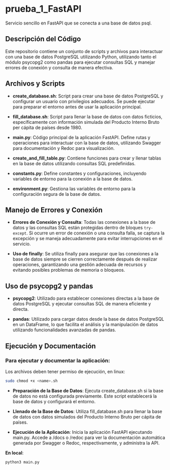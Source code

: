 # prueba_1_FastAPI
Servicio sencillo en FastAPI que se conecta a una base de datos psql.

## Descripción del Código

Este repositorio contiene un conjunto de scripts y archivos para interactuar con una base de datos PostgreSQL utilizando Python, utilizando tanto el módulo psycopg2 como pandas para ejecutar consultas SQL y manejar errores de conexión y consulta de manera efectiva.
## Archivos y Scripts

- **create_database.sh**: Script para crear una base de datos PostgreSQL y configurar un usuario con privilegios adecuados. Se puede ejecutar para preparar el entorno antes de usar la aplicación principal.

- **fill_database.sh**: Script para llenar la base de datos con datos ficticios, específicamente con información simulada del Producto Interno Bruto per cápita de países desde 1980.

- **main.py**: Código principal de la aplicación FastAPI. Define rutas y operaciones para interactuar con la base de datos, utilizando Swagger para documentación y Redoc para visualización.

- **create_and_fill_table.py**: Contiene funciones para crear y llenar tablas en la base de datos utilizando consultas SQL predefinidas.

- **constants.py**: Define constantes y configuraciones, incluyendo variables de entorno para la conexión a la base de datos.

- **environment.py**: Gestiona las variables de entorno para la configuración segura de la base de datos.

## Manejo de Errores y Conexión

- **Errores de Conexión y Consulta**: Todas las conexiones a la base de datos y las consultas SQL están protegidas dentro de bloques `try-except`. Si ocurre un error de conexión o una consulta falla, se captura la excepción y se maneja adecuadamente para evitar interrupciones en el servicio.

- **Uso de finally**: Se utiliza finally para asegurar que las conexiones a la base de datos siempre se cierren correctamente después de realizar operaciones, garantizando una gestión adecuada de recursos y evitando posibles problemas de memoria o bloqueos.

## Uso de psycopg2 y pandas

- **psycopg2**: Utilizado para establecer conexiones directas a la base de datos PostgreSQL y ejecutar consultas SQL de manera eficiente y directa.

- **pandas**: Utilizado para cargar datos desde la base de datos PostgreSQL en un DataFrame, lo que facilita el análisis y la manipulación de datos utilizando funcionalidades avanzadas de pandas.

## Ejecución y Documentación

### Para ejecutar y documentar la aplicación:

Los archivos deben tener permiso de ejecución, en linux:

```bash
sudo chmod +x <name>.sh
```

- **Preparación de la Base de Datos**:
    Ejecuta create_database.sh si la base de datos no está configurada previamente. Este script establecerá la base de datos y configurará el entorno. 

- **Llenado de la Base de Datos**:
    Utiliza fill_database.sh para llenar la base de datos con datos simulados del Producto Interno Bruto per cápita de países.

- **Ejecución de la Aplicación**:
    Inicia la aplicación FastAPI ejecutando main.py. Accede a /docs o /redoc para ver la documentación automática generada por Swagger o Redoc, respectivamente, y administra la API.

**En local**:

```bash
python3 main.py
```
